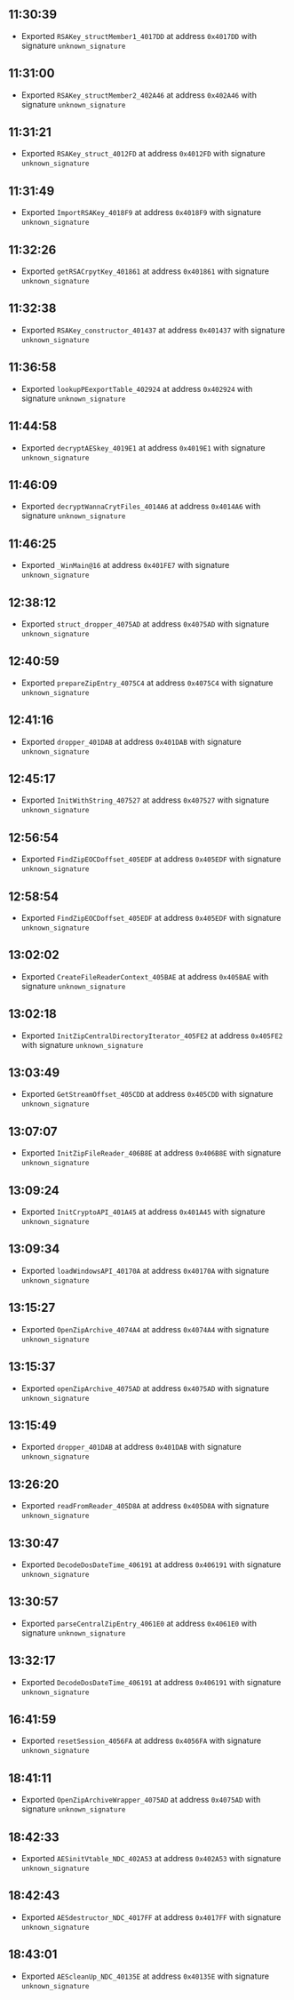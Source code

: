 
## 11:30:39
- Exported `RSAKey_structMember1_4017DD` at address `0x4017DD` with signature `unknown_signature`

## 11:31:00
- Exported `RSAKey_structMember2_402A46` at address `0x402A46` with signature `unknown_signature`

## 11:31:21
- Exported `RSAKey_struct_4012FD` at address `0x4012FD` with signature `unknown_signature`

## 11:31:49
- Exported `ImportRSAKey_4018F9` at address `0x4018F9` with signature `unknown_signature`

## 11:32:26
- Exported `getRSACrpytKey_401861` at address `0x401861` with signature `unknown_signature`

## 11:32:38
- Exported `RSAKey_constructor_401437` at address `0x401437` with signature `unknown_signature`

## 11:36:58
- Exported `lookupPEexportTable_402924` at address `0x402924` with signature `unknown_signature`

## 11:44:58
- Exported `decryptAESkey_4019E1` at address `0x4019E1` with signature `unknown_signature`

## 11:46:09
- Exported `decryptWannaCrytFiles_4014A6` at address `0x4014A6` with signature `unknown_signature`

## 11:46:25
- Exported `_WinMain@16` at address `0x401FE7` with signature `unknown_signature`

## 12:38:12
- Exported `struct_dropper_4075AD` at address `0x4075AD` with signature `unknown_signature`

## 12:40:59
- Exported `prepareZipEntry_4075C4` at address `0x4075C4` with signature `unknown_signature`

## 12:41:16
- Exported `dropper_401DAB` at address `0x401DAB` with signature `unknown_signature`

## 12:45:17
- Exported `InitWithString_407527` at address `0x407527` with signature `unknown_signature`

## 12:56:54
- Exported `FindZipEOCDoffset_405EDF` at address `0x405EDF` with signature `unknown_signature`

## 12:58:54
- Exported `FindZipEOCDoffset_405EDF` at address `0x405EDF` with signature `unknown_signature`

## 13:02:02
- Exported `CreateFileReaderContext_405BAE` at address `0x405BAE` with signature `unknown_signature`

## 13:02:18
- Exported `InitZipCentralDirectoryIterator_405FE2` at address `0x405FE2` with signature `unknown_signature`

## 13:03:49
- Exported `GetStreamOffset_405CDD` at address `0x405CDD` with signature `unknown_signature`

## 13:07:07
- Exported `InitZipFileReader_406B8E` at address `0x406B8E` with signature `unknown_signature`

## 13:09:24
- Exported `InitCryptoAPI_401A45` at address `0x401A45` with signature `unknown_signature`

## 13:09:34
- Exported `loadWindowsAPI_40170A` at address `0x40170A` with signature `unknown_signature`

## 13:15:27
- Exported `OpenZipArchive_4074A4` at address `0x4074A4` with signature `unknown_signature`

## 13:15:37
- Exported `openZipArchive_4075AD` at address `0x4075AD` with signature `unknown_signature`

## 13:15:49
- Exported `dropper_401DAB` at address `0x401DAB` with signature `unknown_signature`

## 13:26:20
- Exported `readFromReader_405D8A` at address `0x405D8A` with signature `unknown_signature`

## 13:30:47
- Exported `DecodeDosDateTime_406191` at address `0x406191` with signature `unknown_signature`

## 13:30:57
- Exported `parseCentralZipEntry_4061E0` at address `0x4061E0` with signature `unknown_signature`

## 13:32:17
- Exported `DecodeDosDateTime_406191` at address `0x406191` with signature `unknown_signature`

## 16:41:59
- Exported `resetSession_4056FA` at address `0x4056FA` with signature `unknown_signature`

## 18:41:11
- Exported `OpenZipArchiveWrapper_4075AD` at address `0x4075AD` with signature `unknown_signature`

## 18:42:33
- Exported `AESinitVtable_NDC_402A53` at address `0x402A53` with signature `unknown_signature`

## 18:42:43
- Exported `AESdestructor_NDC_4017FF` at address `0x4017FF` with signature `unknown_signature`

## 18:43:01
- Exported `AEScleanUp_NDC_40135E` at address `0x40135E` with signature `unknown_signature`
